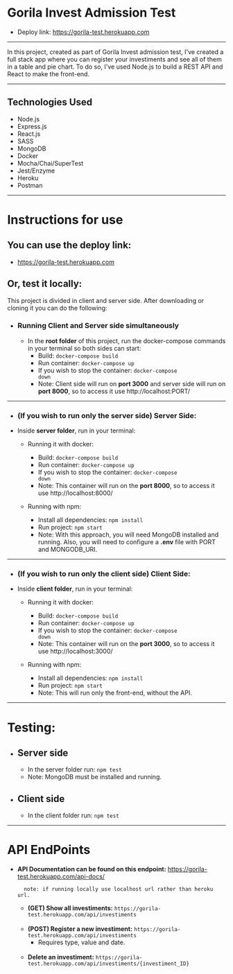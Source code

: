 # Gorila Invest Admission Test

- Deploy link: https://gorila-test.herokuapp.com

---

In this project, created as part of Gorila Invest admission test, I've created a full stack app where you can register your investiments and see all of them in a table and pie chart. To do so, I've used Node.js to build a REST API and React to make the front-end. 

---

## Technologies Used

- Node.js
- Express.js
- React.js
- SASS
- MongoDB
- Docker
- Mocha/Chai/SuperTest
- Jest/Enzyme
- Heroku
- Postman

---

# Instructions for use

## You can use the deploy link:

-  https://gorila-test.herokuapp.com


## Or, test it locally:

This project is divided in client and server side. After downloading or cloning it you can do the following:

- ### Running Client and Server side simultaneously
    - In the **root folder** of this project, run the docker-compose commands in your terminal so both sides can start: 
        - Build: <code>docker-compose build</code> 
        - Run container: <code>docker-compose up</code>
        - If you wish to stop the container: <code>docker-compose down</code>
        - Note: Client side will run on **port 3000** and server side will run on **port 8000**, so to access it use http://localhost:PORT/

---

- ### (If you wish to run only the server side) Server Side:
- Inside **server folder**, run in your terminal:
  - Running it with docker: 
    - Build: <code>docker-compose build</code> 
    - Run container: <code>docker-compose up</code>
    - If you wish to stop the container: <code>docker-compose down</code>
    - Note: This container will run on the **port 8000**, so to access it use http://localhost:8000/
    
  - Running with npm:
      - Install all dependencies: <code>npm install</code>
      - Run project: <code>npm start</code>
      - Note: With this approach, you will need MongoDB installed and running. Also, you will need to configure a **.env** file with PORT and MONGODB_URI.
      
---

- ### (If you wish to run only the client side) Client Side:
- Inside **client folder**, run in your terminal:
  - Running it with docker: 
    - Build: <code>docker-compose build</code> 
    - Run container: <code>docker-compose up</code>
    - If you wish to stop the container: <code>docker-compose down</code>
    - Note: This container will run on the **port 3000**, so to access it use http://localhost:3000/
    
  - Running with npm:
      - Install all dependencies: <code>npm install</code>
      - Run project: <code>npm start</code>
      - Note: This will run only the front-end, without the API. 

---


# Testing:
- ## Server side
    - In the server folder run: <code>npm test</code>
    - Note: MongoDB must be installed and running. 
- ## Client side
    - In the client folder run: <code>npm test</code>


---

# API EndPoints

- **API Documentation can be found on this endpoint:** https://gorila-test.herokuapp.com/api-docs/

        note: if running locally use localhost url rather than heroku url.

    - **(GET) Show all investiments:**
`https://gorila-test.herokuapp.com/api/investiments`
    <br><br>
    - **(POST) Register a new investiment:** 
`https://gorila-test.herokuapp.com/api/investiments`
        - Requires type, value and date.
    <br>

    - **Delete an investiment:**
`https://gorila-test.herokuapp.com/api/investiments/{investiment_ID}`

